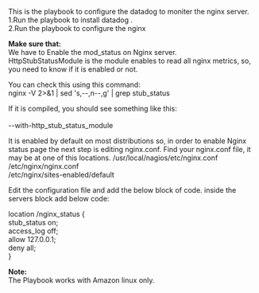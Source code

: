This is the playbook to configure the datadog to moniter the nginx server.<br>
1.Run the playbook to install datadog .<br>
2.Run the playbook to configure the nginx<br>

<b>Make sure that:</b>
<br>
  We have to Enable the mod_status on Nginx server.<br>
  HttpStubStatusModule is the module enables to read all nginx metrics, so, you need to know if it is enabled  or not.<br>

You can check this using this command:<br>
nginx -V 2>&1 | sed 's,--,n--,g' | grep stub_status</br>

If it is compiled, you should see something like this:</br></br>
--with-http_stub_status_module

It is enabled by default on most distributions so, in order to enable Nginx status page the next step is editing nginx.conf. Find your nginx.conf file, it may be at one of this locations.
/usr/local/nagios/etc/nginx.conf</br>
/etc/nginx/nginx.conf</br>
/etc/nginx/sites-enabled/default</br>

Edit the configuration file and add the below block of code.
inside the servers block add below code:

location /nginx_status {</br>
stub_status on;</br>
access_log off;</br>
allow 127.0.0.1;</br>
deny all;</br>
}</br>

<b>Note:</b><br>
The Playbook works with Amazon linux only.
